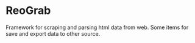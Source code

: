 # ReoGrab
Framework for scraping and parsing html data from web.
Some items for save and export data to other source.
